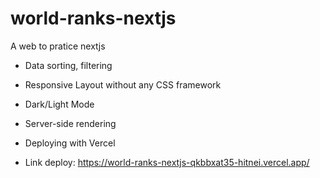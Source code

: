 # world-ranks-nextjs
A web to pratice nextjs

- Data sorting, filtering
- Responsive Layout without any CSS framework
- Dark/Light Mode
- Server-side rendering
- Deploying with Vercel

- Link deploy: https://world-ranks-nextjs-qkbbxat35-hitnei.vercel.app/
